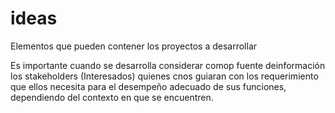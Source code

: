 # ideas
Elementos que pueden contener los proyectos a desarrollar

Es importante cuando se desarrolla considerar comop fuente deinformación los stakeholders (Interesados) quienes cnos guiaran con los requerimiento que ellos necesita para el desempeño adecuado de sus funciones, dependiendo del contexto en que se encuentren.
